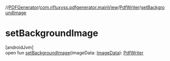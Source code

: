 //[PDFGenerator](../../../index.md)/[com.rifluxyss.pdfgenerator.mainView](../index.md)/[PdfWriter](index.md)/[setBackgroundImage](set-background-image.md)

# setBackgroundImage

[androidJvm]\
open fun [setBackgroundImage](set-background-image.md)(imageData: [ImageData](../../com.rifluxyss.pdfgenerator.image/-image-data/index.md)): [PdfWriter](index.md)
